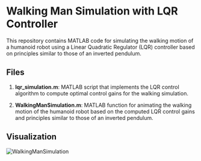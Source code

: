 # Walking Man Simulation with LQR Controller

This repository contains MATLAB code for simulating the walking motion of a humanoid robot using a Linear Quadratic Regulator (LQR) controller based on principles similar to those of an inverted pendulum.

## Files

1. **lqr_simulation.m**: MATLAB script that implements the LQR control algorithm to compute optimal control gains for the walking simulation.

2. **WalkingManSimulation.m**: MATLAB function for animating the walking motion of the humanoid robot based on the computed LQR control gains and principles similar to those of an inverted pendulum.

## Visualization 

![WalkingManSimulation](https://github.com/Amenephous/Walking_man_simulation/assets/48127920/3d55b544-bb5e-4cd7-aa92-2aa011b5ccc5)
